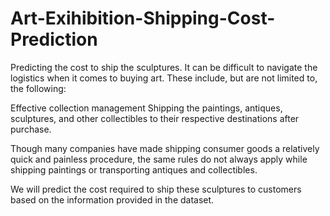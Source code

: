 # Art-Exihibition-Shipping-Cost-Prediction
Predicting the cost to ship the sculptures. It can be difficult to navigate the logistics when it comes to buying art. These include, but are not limited to, the following:

Effective collection management Shipping the paintings, antiques, sculptures, and other collectibles to their respective destinations after purchase.

Though many companies have made shipping consumer goods a relatively quick and painless procedure, the same rules do not always apply while shipping paintings or transporting antiques and collectibles.

We will predict the cost required to ship these sculptures to customers based on the information provided in the dataset.

